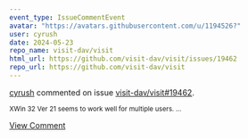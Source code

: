```yaml
---
event_type: IssueCommentEvent
avatar: "https://avatars.githubusercontent.com/u/1194526?"
user: cyrush
date: 2024-05-23
repo_name: visit-dav/visit
html_url: https://github.com/visit-dav/visit/issues/19462
repo_url: https://github.com/visit-dav/visit
---
```


<a href='https://github.com/cyrush' target='_blank'>cyrush</a> commented on issue <a href='https://github.com/visit-dav/visit/issues/19462' target='_blank'>visit-dav/visit#19462</a>.

<small>XWin 32 Ver 21 seems to work well for multiple users. ...</small>

<a href='https://github.com/visit-dav/visit/issues/19462' target='_blank'>View Comment</a>